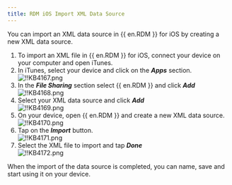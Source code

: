 ```yaml
---
title: RDM iOS Import XML Data Source
---
```

You can import an XML data source in {{ en.RDM }} for iOS by creating a new XML data source.  

1. To import an XML file in {{ en.RDM }} for iOS, connect your device on your computer and open iTunes.
1. In iTunes, select your device and click on the ***Apps*** section.  
![!!KB4167.png](/img/en/kb/KB4167.png)
1. In the ***File Sharing*** section select {{ en.RDM }} and click ***Add***  
![!!KB4168.png](/img/en/kb/KB4168.png)
1. Select your XML data source and click ***Add***  
![!!KB4169.png](/img/en/kb/KB4169.png)
1. On your device, open {{ en.RDM }} and create a new XML data source.  
![!!KB4170.png](/img/en/kb/KB4170.png)  
1. Tap on the ***Import*** button.  
![!!KB4171.png](/img/en/kb/KB4171.png)
1. Select the XML file to import and tap ***Done***  
![!!KB4172.png](/img/en/kb/KB4172.png)  

When the import of the data source is completed, you can name, save and start using it on your device.
